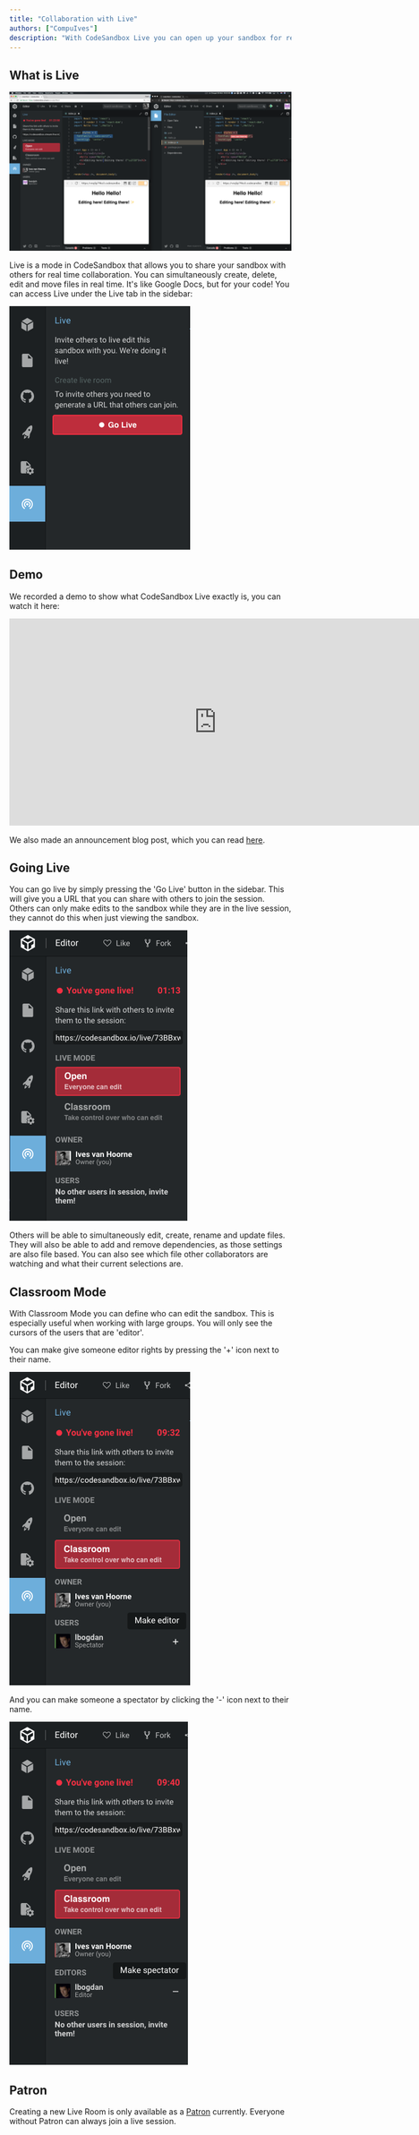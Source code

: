 ```yaml
---
title: "Collaboration with Live"
authors: ["CompuIves"]
description: "With CodeSandbox Live you can open up your sandbox for real time collaboration."
---
```


## What is Live

![Live Sidebar](./images/live-screenshot.png)

Live is a mode in CodeSandbox that allows you to share your sandbox with others for real time collaboration. You can simultaneously create, delete, edit and move files in real time. It's like Google Docs, but for your code! You can access Live under the Live tab in the sidebar:

![Live Sidebar](./images/live-sidebar.png)

## Demo

We recorded a demo to show what CodeSandbox Live exactly is, you can watch it here:

<iframe width="740" height="370" src="https://www.youtube.com/embed/DnnJ0sLn28s" frameborder="0" allow="autoplay; encrypted-media" allowfullscreen></iframe><br />

We also made an announcement blog post, which you can read [here](https://medium.com/@compuives/introducing-codesandbox-live-real-time-code-collaboration-in-the-browser-6d508cfc70c9).

## Going Live

You can go live by simply pressing the 'Go Live' button in the sidebar. This will give you a URL that you can share with others to join the session. Others can only make edits to the sandbox while they are in the live session, they cannot do this when just viewing the sandbox.

![Going Live](./images/live-live.png)

Others will be able to simultaneously edit, create, rename and update files. They will also be able to add and remove dependencies, as those settings are also file based. You can also see which file other collaborators are watching and what their current selections are.

## Classroom Mode

With Classroom Mode you can define who can edit the sandbox. This is especially useful when working with large groups. You will only see the cursors of the users that are 'editor'.

You can make give someone editor rights by pressing the '+' icon next to their name.

![Going Live](./images/live-make-editor.png)

And you can make someone a spectator by clicking the '-' icon next to their name.

![Going Live](./images/live-make-spectator.png)

## Patron

Creating a new Live Room is only available as a [Patron](/patron) currently. Everyone without Patron can always join a live session.

